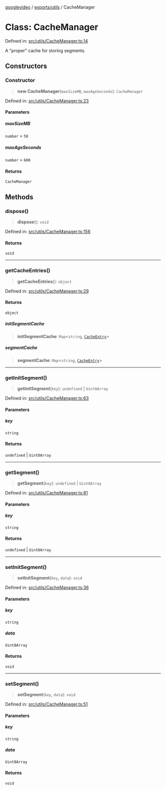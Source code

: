 [googlevideo](../../../README.md) / [exports/utils](../README.md) / CacheManager

# Class: CacheManager

Defined in: [src/utils/CacheManager.ts:14](https://github.com/LuanRT/googlevideo/blob/d9eb9db82e3516a9a277a77a3d25342e9c5bf127/src/utils/CacheManager.ts#L14)

A "proper" cache for storing segments.

## Constructors

### Constructor

> **new CacheManager**(`maxSizeMB`, `maxAgeSeconds`): `CacheManager`

Defined in: [src/utils/CacheManager.ts:23](https://github.com/LuanRT/googlevideo/blob/d9eb9db82e3516a9a277a77a3d25342e9c5bf127/src/utils/CacheManager.ts#L23)

#### Parameters

##### maxSizeMB

`number` = `50`

##### maxAgeSeconds

`number` = `600`

#### Returns

`CacheManager`

## Methods

### dispose()

> **dispose**(): `void`

Defined in: [src/utils/CacheManager.ts:156](https://github.com/LuanRT/googlevideo/blob/d9eb9db82e3516a9a277a77a3d25342e9c5bf127/src/utils/CacheManager.ts#L156)

#### Returns

`void`

***

### getCacheEntries()

> **getCacheEntries**(): `object`

Defined in: [src/utils/CacheManager.ts:29](https://github.com/LuanRT/googlevideo/blob/d9eb9db82e3516a9a277a77a3d25342e9c5bf127/src/utils/CacheManager.ts#L29)

#### Returns

`object`

##### initSegmentCache

> **initSegmentCache**: `Map`\<`string`, [`CacheEntry`](../interfaces/CacheEntry.md)\>

##### segmentCache

> **segmentCache**: `Map`\<`string`, [`CacheEntry`](../interfaces/CacheEntry.md)\>

***

### getInitSegment()

> **getInitSegment**(`key`): `undefined` \| `Uint8Array`

Defined in: [src/utils/CacheManager.ts:63](https://github.com/LuanRT/googlevideo/blob/d9eb9db82e3516a9a277a77a3d25342e9c5bf127/src/utils/CacheManager.ts#L63)

#### Parameters

##### key

`string`

#### Returns

`undefined` \| `Uint8Array`

***

### getSegment()

> **getSegment**(`key`): `undefined` \| `Uint8Array`

Defined in: [src/utils/CacheManager.ts:81](https://github.com/LuanRT/googlevideo/blob/d9eb9db82e3516a9a277a77a3d25342e9c5bf127/src/utils/CacheManager.ts#L81)

#### Parameters

##### key

`string`

#### Returns

`undefined` \| `Uint8Array`

***

### setInitSegment()

> **setInitSegment**(`key`, `data`): `void`

Defined in: [src/utils/CacheManager.ts:36](https://github.com/LuanRT/googlevideo/blob/d9eb9db82e3516a9a277a77a3d25342e9c5bf127/src/utils/CacheManager.ts#L36)

#### Parameters

##### key

`string`

##### data

`Uint8Array`

#### Returns

`void`

***

### setSegment()

> **setSegment**(`key`, `data`): `void`

Defined in: [src/utils/CacheManager.ts:51](https://github.com/LuanRT/googlevideo/blob/d9eb9db82e3516a9a277a77a3d25342e9c5bf127/src/utils/CacheManager.ts#L51)

#### Parameters

##### key

`string`

##### data

`Uint8Array`

#### Returns

`void`
